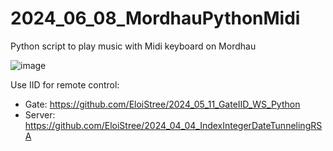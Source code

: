 # 2024_06_08_MordhauPythonMidi
Python script to play music with Midi keyboard on Mordhau


![image](https://github.com/EloiStree/2024_06_08_MordhauPythonMidi/assets/20149493/21b7a774-ac24-4005-9c68-d73009d7f00f)



Use IID for remote control:
- Gate: https://github.com/EloiStree/2024_05_11_GateIID_WS_Python
- Server: https://github.com/EloiStree/2024_04_04_IndexIntegerDateTunnelingRSA
